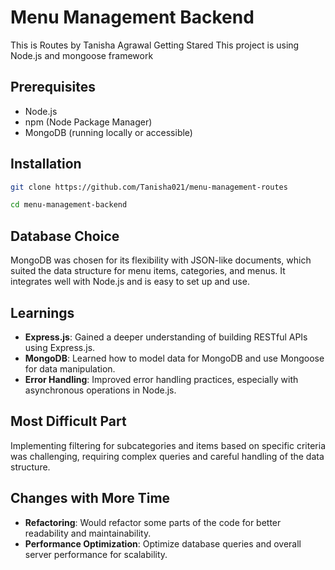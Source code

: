  # Menu Management Backend 
This is Routes by Tanisha Agrawal
Getting Stared
This project is using Node.js and mongoose framework
## Prerequisites

- Node.js 
- npm (Node Package Manager)
- MongoDB (running locally or accessible)

 ## Installation
 ```sh
 git clone https://github.com/Tanisha021/menu-management-routes

cd menu-management-backend

```
## Database Choice

MongoDB was chosen for its flexibility with JSON-like documents, which suited the data structure for menu items, categories, and menus. It integrates well with Node.js and is easy to set up and use.

## Learnings

- **Express.js**: Gained a deeper understanding of building RESTful APIs using Express.js.
- **MongoDB**: Learned how to model data for MongoDB and use Mongoose for data manipulation.
- **Error Handling**: Improved error handling practices, especially with asynchronous operations in Node.js.

## Most Difficult Part

Implementing filtering for subcategories and items based on specific criteria was challenging, requiring complex queries and careful handling of the data structure.

## Changes with More Time

- **Refactoring**: Would refactor some parts of the code for better readability and maintainability.
- **Performance Optimization**: Optimize database queries and overall server performance for scalability.
```



